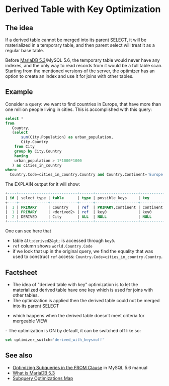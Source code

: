 # Derived Table with Key Optimization

## The idea

If a derived table cannot be merged into its parent SELECT, it will be materialized in a temporary table, and then parent select will treat it as a regular base table.

Before [MariaDB 5.3](/kb/en/what-is-mariadb-53/)/MySQL 5.6, the temporary table would never have any indexes, and the only way to read records from it would be a full table scan. Starting from the mentioned versions of the server, the optimizer has an option to create an index and use it for joins with other tables.

## Example

Consider a query: we want to find countries in Europe, that have more than one million people living in cities. This is accomplished with this query:

```sql
select * 
from
   Country, 
   (select 
       sum(City.Population) as urban_population, 
       City.Country 
    from City 
    group by City.Country 
    having 
    urban_population > 1*1000*1000
   ) as cities_in_country
where 
  Country.Code=cities_in_country.Country and Country.Continent='Europe';
```

The EXPLAIN output for it will show:

```sql
+----+-------------+------------+------+-------------------+-----------+---------+--------------------+------+---------------------------------+
| id | select_type | table      | type | possible_keys     | key       | key_len | ref                | rows | Extra                           |
+----+-------------+------------+------+-------------------+-----------+---------+--------------------+------+---------------------------------+
|  1 | PRIMARY     | Country    | ref  | PRIMARY,continent | continent | 17      | const              |   60 | Using index condition           |
|  1 | PRIMARY     | <derived2> | ref  | key0              | key0      | 3       | world.Country.Code |   17 |                                 |
|  2 | DERIVED     | City       | ALL  | NULL              | NULL      | NULL    | NULL               | 4079 | Using temporary; Using filesort |
+----+-------------+------------+------+-------------------+-----------+---------+--------------------+------+---------------------------------+
```

One can see here that

- table `&lt;derived2&gt;` is accessed through `key0`.
- `ref` column shows `world.Country.Code`
- if we look that up in the original query, we find the equality that was used to construct `ref` access:  `Country.Code=cities_in_country.Country`.

## Factsheet

- The idea of "derived table with key" optimization is to let the materialized derived table have one key which is used for joins with other tables.
- The optimization is applied then the derived table could not be merged into its parent SELECT
<ul start="1"><li>which happens when the derived table doesn't meet criteria for mergeable VIEW
</li></ul>
- The optimization is ON by default, it can be switched off like so:

```sql
set optimizer_switch='derived_with_keys=off'
```

## See also

- [Optimizing Subqueries in the FROM Clause](http://dev.mysql.com/doc/refman/5.6/en/from-clause-subquery-optimization.html) in MySQL 5.6 manual
- [What is MariaDB 5.3](/kb/en/what-is-mariadb-53/)
- [Subquery Optimizations Map](/replication/optimization-and-tuning/query-optimizations/subquery-optimizations/subquery-optimizations-map/)